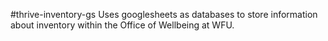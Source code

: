 #thrive-inventory-gs
Uses googlesheets as databases to store information about inventory within the Office of Wellbeing at WFU. 
